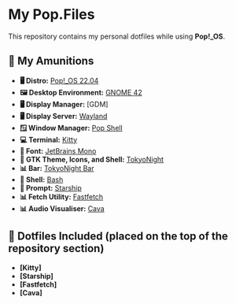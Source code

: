 # My Pop.Files

This repository contains my personal dotfiles while using **Pop!_OS**.

## 🎯 My Amunitions

- **🖥️ Distro:** [Pop!_OS 22.04](https://pop.system76.com/)  
- **🖼️ Desktop Environment:** [GNOME 42](https://www.gnome.org/)
- **🖥️ Display Manager:** [GDM]
- **🖥️ Display Server:** [Wayland](https://wayland.freedesktop.org/)
- **🪟 Window Manager:** [Pop Shell](https://github.com/pop-os/shell)  
- **💻 Terminal:** [Kitty](https://sw.kovidgoyal.net/kitty/)  
- **🔡 Font:** [JetBrains Mono](https://www.jetbrains.com/lp/mono/)  
- **🎨 GTK Theme, Icons, and Shell:** [TokyoNight](https://github.com/gh0stzk/dotfiles/tree/main/themes/TokyoNight)  
- **📊 Bar:** [TokyoNight Bar](https://github.com/gh0stzk/dotfiles/tree/main/themes/TokyoNight)  
- **🐚 Shell:** [Bash](https://www.gnu.org/software/bash/)  
- **🚀 Prompt:** [Starship](https://starship.rs/)  
- **📊 Fetch Utility:** [Fastfetch](https://github.com/fastfetch-cli/fastfetch)
- **📊 Audio Visualiser:** [Cava](https://github.com/karlstav/cava)

## 📂 Dotfiles Included (placed on the top of the repository section)

- **[Kitty]**
- **[Starship]**
- **[Fastfetch]**  
- **[Cava]**


